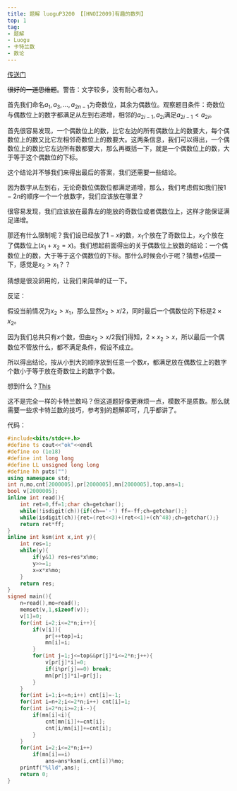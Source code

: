 ```yaml
---
title: 题解 luoguP3200 【[HNOI2009]有趣的数列】
top: 1
tag:
- 题解
- Luogu
- 卡特兰数
- 数论
---
```

[传送门](https://www.luogu.org/problemnew/show/P3200)

~~很好的一道思维题~~。警告：文字较多，没有耐心者勿入。

首先我们命名$a_1,a_3,...,a_{2n-1}$为奇数位，其余为偶数位。观察题目条件：奇数位与偶数位上的数字都满足从左到右递增，相邻的$a_{2i-1},a_{2i}$满足$a_{2i-1}<a_{2i}$。

首先很容易发现，一个偶数位上的数，比它左边的所有偶数位上的数要大，每个偶数位上的数又比它左相邻奇数位上的数要大。这两条信息，我们可以得出，一个偶数位上的数比它左边所有数都要大，那么再概括一下，就是一个偶数位上的数，大于等于这个偶数位的下标。

这个结论并不够我们来得出最后的答案，我们还需要一些结论。

因为数字从左到右，无论奇数位偶数位都满足递增，那么，我们考虑假如我们按$1-2n$的顺序一个一个放数字，我们应该放在哪里？

很容易发现，我们应该放在最靠左的能放的奇数位或者偶数位上，这样才能保证满足递增。

那还有什么限制呢？我们设已经放了$1-x$的数，$x_1$个放在了奇数位上，$x_2$个放在了偶数位上$(x_1+x_2=x)$。我们想起前面得出的关于偶数位上放数的结论：一个偶数位上的数，大于等于这个偶数位的下标。那什么时候会小于呢？猜想+估摸一下，感觉是$x_2>x_1$？？

猜想是很没卵用的，让我们来简单的证一下。

反证：

假设当前情况为$x_2>x_1$，那么显然$x_2>x/2$，同时最后一个偶数位的下标是$2\times x_2$。

因为我们总共只有$x$个数，但由$x_2>x/2$我们得知，$2\times x_2>x$，所以最后一个偶数位不管放什么，都不满足条件，假设不成立。

所以得出结论，按从小到大的顺序放到任意一个数$x$，都满足放在偶数位上的数字个数小于等于放在奇数位上的数字个数。

想到什么？[This](https://www.luogu.org/problemnew/show/P1641)

这不是完全一样的卡特兰数吗？但这道题好像更麻烦一点，模数不是质数。那么就需要一些求卡特兰数的技巧，参考别的题解即可，几乎都讲了。

代码：
```cpp
#include<bits/stdc++.h>
#define ts cout<<"ok"<<endl
#define oo (1e18)
#define int long long
#define LL unsigned long long
#define hh puts("")
using namespace std;
int n,mo,cnt[2000005],pr[2000005],mn[2000005],top,ans=1;
bool v[2000005];
inline int read(){
    int ret=0,ff=1;char ch=getchar();
    while(!isdigit(ch)){if(ch=='-') ff=-ff;ch=getchar();}
    while(isdigit(ch)){ret=(ret<<3)+(ret<<1)+(ch^48);ch=getchar();}
    return ret*ff;
}
inline int ksm(int x,int y){
    int res=1;
    while(y){
        if(y&1) res=res*x%mo;
        y>>=1;
        x=x*x%mo;
    }
    return res;
}
signed main(){
    n=read(),mo=read();
    memset(v,1,sizeof(v));
    v[1]=0;
    for(int i=2;i<=2*n;i++){
        if(v[i]){
            pr[++top]=i;
            mn[i]=i;
        }
        for(int j=1;j<=top&&pr[j]*i<=2*n;j++){
            v[pr[j]*i]=0;           
            if(i%pr[j]==0) break;
            mn[pr[j]*i]=pr[j];
        }
    }
    for(int i=1;i<=n;i++) cnt[i]=-1;
    for(int i=n+2;i<=2*n;i++) cnt[i]=1;
    for(int i=2*n;i>=2;i--){
        if(mn[i]<i){
            cnt[mn[i]]+=cnt[i];
            cnt[i/mn[i]]+=cnt[i];
        }
    }
    for(int i=2;i<=2*n;i++)
        if(mn[i]==i)
            ans=ans*ksm(i,cnt[i])%mo;
    printf("%lld",ans);
    return 0;
}
```
